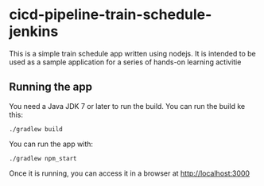 # cicd-pipeline-train-schedule-jenkins

This is a simple train schedule app written using nodejs. It is intended to be used as a sample application for a series of hands-on learning activitie
## Running the app

You need a Java JDK 7 or later to run the build. You can run the build ke this:

    ./gradlew build

You can run the app with:

    ./gradlew npm_start

Once it is running, you can access it in a browser at [http://localhost:3000](http://localhost:3000)
